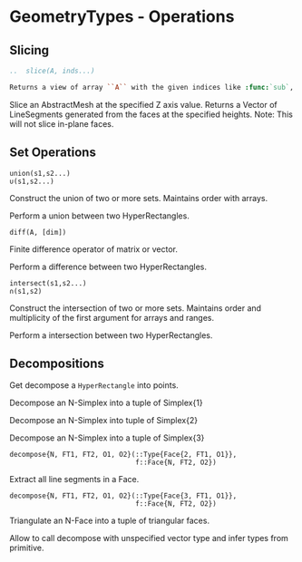 <!-- Generated by Docile.jl -->

# GeometryTypes - Operations

## Slicing

<a name="Base.slice"></a>

```rst
..  slice(A, inds...)

Returns a view of array ``A`` with the given indices like :func:`sub`, but drops all dimensions indexed with scalars.
```

Slice an AbstractMesh at the specified Z axis value. Returns a Vector of LineSegments generated from the faces at the specified heights. Note: This will not slice in-plane faces.

## Set Operations

<a name="Base.union"></a>

```
union(s1,s2...)
∪(s1,s2...)
```

Construct the union of two or more sets. Maintains order with arrays.

Perform a union between two HyperRectangles.

<a name="Base.LinAlg.diff"></a>

```
diff(A, [dim])
```

Finite difference operator of matrix or vector.

Perform a difference between two HyperRectangles.

<a name="Base.intersect"></a>

```
intersect(s1,s2...)
∩(s1,s2)
```

Construct the intersection of two or more sets. Maintains order and multiplicity of the first argument for arrays and ranges.

Perform a intersection between two HyperRectangles.

## Decompositions

<a name="GeometryTypes.decompose"></a>

Get decompose a `HyperRectangle` into points.

Decompose an N-Simplex into a tuple of Simplex{1}

Decompose an N-Simplex into tuple of Simplex{2}

Decompose an N-Simplex into a tuple of Simplex{3}

```
decompose{N, FT1, FT2, O1, O2}(::Type{Face{2, FT1, O1}},
                               f::Face{N, FT2, O2})
```

Extract all line segments in a Face.

```
decompose{N, FT1, FT2, O1, O2}(::Type{Face{3, FT1, O1}},
                               f::Face{N, FT2, O2})
```

Triangulate an N-Face into a tuple of triangular faces.

Allow to call decompose with unspecified vector type and infer types from primitive.
